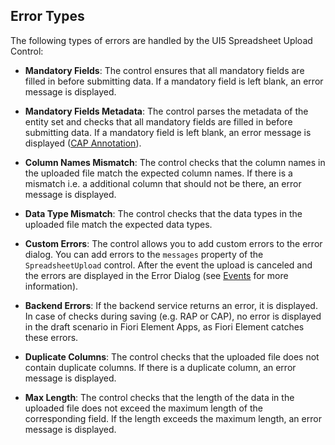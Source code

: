 ## Error Types
The following types of errors are handled by the UI5 Spreadsheet Upload Control:

- **Mandatory Fields**: The control ensures that all mandatory fields are filled in before submitting data. If a mandatory field is left blank, an error message is displayed.

- **Mandatory Fields Metadata**: The control parses the metadata of the entity set and checks that all mandatory fields are filled in before submitting data. If a mandatory field is left blank, an error message is displayed ([CAP Annotation](https://cap.cloud.sap/docs/guides/providing-services#mandatory)).

- **Column Names Mismatch**: The control checks that the column names in the uploaded file match the expected column names. If there is a mismatch i.e. a additional column that should not be there, an error message is displayed.

- **Data Type Mismatch**: The control checks that the data types in the uploaded file match the expected data types. 
- **Custom Errors**: The control allows you to add custom errors to the error dialog. You can add errors to the `messages` property of the `SpreadsheetUpload` control. After the event the upload is canceled and the errors are displayed in the Error Dialog (see [Events](./Events.md) for more information).
- **Backend Errors**: If the backend service returns an error, it is displayed. In case of checks during saving (e.g. RAP or CAP), no error is displayed in the draft scenario in Fiori Element Apps, as Fiori Element catches these errors.
- **Duplicate Columns**: The control checks that the uploaded file does not contain duplicate columns. If there is a duplicate column, an error message is displayed.
- **Max Length**: The control checks that the length of the data in the uploaded file does not exceed the maximum length of the corresponding field. If the length exceeds the maximum length, an error message is displayed.